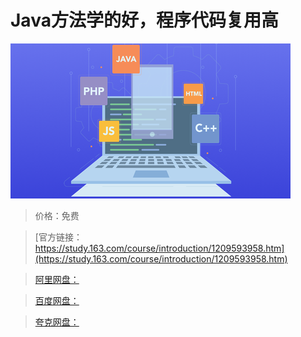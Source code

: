 # Java方法学的好，程序代码复用高

![img](../../../assets/study163/free/71cdfaa17bb14a0aabd6007062679000.png)

> 价格：免费

> [官方链接：https://study.163.com/course/introduction/1209593958.htm](https://study.163.com/course/introduction/1209593958.htm)

> [阿里网盘：]()

> [百度网盘：]()

> [夸克网盘：]()

